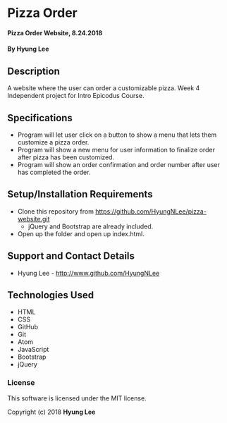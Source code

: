 # Pizza Order

#### Pizza Order Website, 8.24.2018

#### By Hyung Lee

## Description

A website where the user can order a customizable pizza. Week 4 Independent project for Intro Epicodus Course.

## Specifications

* Program will let user click on a button to show a menu that lets them customize a pizza order.
* Program will show a new menu for user information to finalize order after pizza has been customized.
* Program will show an order confirmation and order number after user has completed the order.

## Setup/Installation Requirements

* Clone this repository from https://github.com/HyungNLee/pizza-website.git
  - jQuery and Bootstrap are already included.
* Open up the folder and open up index.html.

## Support and Contact Details

* Hyung Lee - http://www.github.com/HyungNLee

## Technologies Used

  - HTML
  - CSS
  - GitHub
  - Git
  - Atom
  - JavaScript
  - Bootstrap
  - jQuery

### License

This software is licensed under the MIT license.

Copyright (c) 2018 **Hyung Lee**
